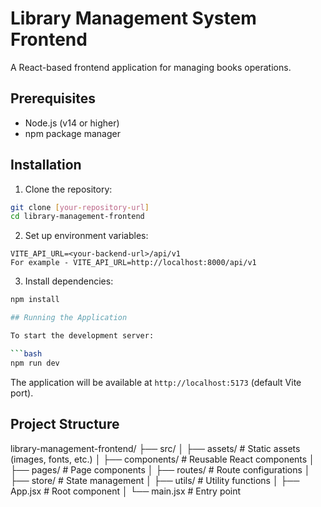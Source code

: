 # Library Management System Frontend

A React-based frontend application for managing books operations.

## Prerequisites

- Node.js (v14 or higher)
- npm package manager

## Installation

1. Clone the repository:
```bash
git clone [your-repository-url]
cd library-management-frontend
```

2. Set up environment variables:
```
VITE_API_URL=<your-backend-url>/api/v1
For example - VITE_API_URL=http://localhost:8000/api/v1
```

3. Install dependencies:
```bash
npm install

## Running the Application

To start the development server:

```bash
npm run dev
```

The application will be available at `http://localhost:5173` (default Vite port).

## Project Structure
library-management-frontend/
├── src/
│ ├── assets/ # Static assets (images, fonts, etc.)
│ ├── components/ # Reusable React components
│ ├── pages/ # Page components
│ ├── routes/ # Route configurations
│ ├── store/ # State management
│ ├── utils/ # Utility functions
│ ├── App.jsx # Root component
│ └── main.jsx # Entry point